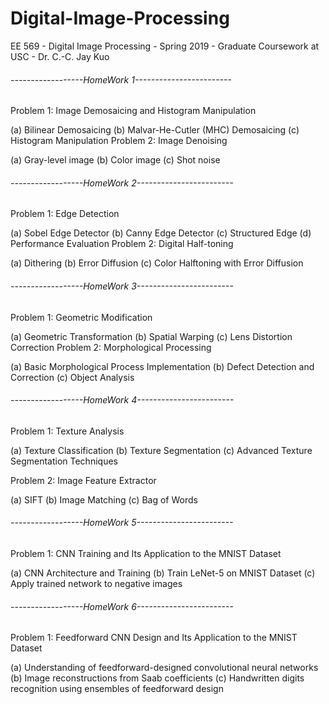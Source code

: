 # Digital-Image-Processing
EE 569 - Digital Image Processing - Spring 2019 - Graduate Coursework at USC - Dr. C.-C. Jay Kuo

###### ------------------HomeWork 1------------------------

Problem 1: Image Demosaicing and Histogram Manipulation

(a) Bilinear Demosaicing
(b) Malvar-He-Cutler (MHC) Demosaicing
(c) Histogram Manipulation
Problem 2: Image Denoising

(a) Gray-level image
(b) Color image
(c) Shot noise

###### ------------------HomeWork 2------------------------

Problem 1: Edge Detection

(a) Sobel Edge Detector
(b) Canny Edge Detector
(c) Structured Edge
(d) Performance Evaluation
Problem 2: Digital Half-toning

(a) Dithering
(b) Error Diffusion
(c) Color Halftoning with Error Diffusion

###### ------------------HomeWork 3------------------------

Problem 1: Geometric Modification

(a) Geometric Transformation
(b) Spatial Warping
(c) Lens Distortion Correction
Problem 2: Morphological Processing

(a) Basic Morphological Process Implementation
(b) Defect Detection and Correction
(c) Object Analysis

###### ------------------HomeWork 4------------------------

Problem 1: Texture Analysis

(a) Texture Classification
(b) Texture Segmentation
(c) Advanced Texture Segmentation Techniques

Problem 2: Image Feature Extractor

(a) SIFT
(b) Image Matching
(c) Bag of Words

###### ------------------HomeWork 5------------------------

Problem 1: CNN Training and Its Application to the MNIST Dataset

(a) CNN Architecture and Training
(b) Train LeNet-5 on MNIST Dataset
(c) Apply trained network to negative images

###### ------------------HomeWork 6------------------------

Problem 1: Feedforward CNN Design and Its Application to the MNIST Dataset

(a) Understanding of feedforward-designed convolutional neural networks
(b) Image reconstructions from Saab coefficients
(c) Handwritten digits recognition using ensembles of feedforward design

